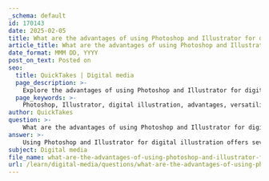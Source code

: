 ```yaml
---
_schema: default
id: 170143
date: 2025-02-05
title: What are the advantages of using Photoshop and Illustrator for digital illustration?
article_title: What are the advantages of using Photoshop and Illustrator for digital illustration?
date_format: MMM DD, YYYY
post_on_text: Posted on
seo:
  title: QuickTakes | Digital media
  page_description: >-
    Explore the advantages of using Photoshop and Illustrator for digital illustration, highlighting their versatility, precision, and the collaborative potential they offer to illustrators.
  page_keywords: >-
    Photoshop, Illustrator, digital illustration, advantages, versatility, layering, editing, precision, vector graphics, raster graphics, custom brushes, textures, Adobe Creative Cloud, accessibility, collaboration, time efficiency, learning resources
author: QuickTakes
question: >-
    What are the advantages of using Photoshop and Illustrator for digital illustration?
answer: >-
    Using Photoshop and Illustrator for digital illustration offers several advantages that cater to the needs of modern illustrators. Here are some key benefits:\n\n1. **Versatility**: Both Photoshop and Illustrator provide a wide range of tools and features that allow artists to create various styles and effects. Photoshop is particularly strong in raster graphics, making it ideal for detailed image editing, painting, and photo manipulation. Illustrator, on the other hand, excels in vector graphics, which are essential for creating scalable illustrations without loss of quality.\n\n2. **Layering and Editing**: One of the significant advantages of using these programs is the ability to work with layers. This feature allows illustrators to separate different elements of their artwork, making it easier to edit, rearrange, or modify specific parts without affecting the entire composition. This non-destructive editing capability is crucial for refining artwork and experimenting with different ideas.\n\n3. **Precision and Control**: Illustrator's vector-based approach provides precise control over shapes, lines, and colors. This precision is particularly beneficial for creating clean, crisp designs, logos, and typography. Photoshop also offers advanced selection tools and brushes that allow for detailed work, enabling artists to achieve the desired effects with accuracy.\n\n4. **Integration with Other Tools**: Both programs integrate well with other Adobe Creative Cloud applications, such as After Effects and InDesign. This integration allows illustrators to create animations, layouts, and interactive content seamlessly, expanding the possibilities for their work.\n\n5. **Custom Brushes and Textures**: Photoshop allows artists to create and use custom brushes and textures, enabling them to achieve unique styles and effects that mimic traditional media. This capability is particularly valuable for artists looking to achieve a hand-drawn or painted look in their digital work.\n\n6. **Accessibility and Collaboration**: Digital tools like Photoshop and Illustrator make it easier to share work with clients and collaborators. Files can be easily exported in various formats, and changes can be made quickly based on feedback, streamlining the collaborative process.\n\n7. **Time Efficiency**: Digital illustration can significantly reduce the time required to create artwork compared to traditional methods. Features like undo/redo, copy/paste, and the ability to quickly adjust colors and shapes allow illustrators to work more efficiently and meet tight deadlines.\n\n8. **Learning Resources and Community**: There is a wealth of tutorials, forums, and communities dedicated to Photoshop and Illustrator, making it easier for artists to learn new techniques and stay updated on trends. This support network can be invaluable for both beginners and experienced illustrators looking to enhance their skills.\n\nIn summary, Photoshop and Illustrator provide illustrators with powerful tools that enhance creativity, efficiency, and precision, making them essential for digital illustration in today's competitive market.
subject: Digital media
file_name: what-are-the-advantages-of-using-photoshop-and-illustrator-for-digital-illustration.md
url: /learn/digital-media/questions/what-are-the-advantages-of-using-photoshop-and-illustrator-for-digital-illustration
---
```


&nbsp;